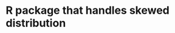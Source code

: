 
<!-- README.md is generated from README.Rmd. Please edit that file -->

# R package that handles skewed distribution
